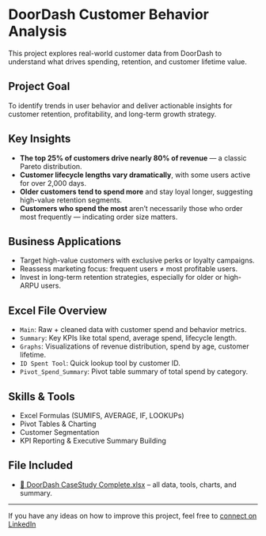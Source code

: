 
# DoorDash Customer Behavior Analysis 

This project explores real-world customer data from DoorDash to understand what drives spending, retention, and customer lifetime value.

## Project Goal
To identify trends in user behavior and deliver actionable insights for customer retention, profitability, and long-term growth strategy.

## Key Insights
-  **The top 25% of customers drive nearly 80% of revenue** — a classic Pareto distribution.
-  **Customer lifecycle lengths vary dramatically**, with some users active for over 2,000 days.
-  **Older customers tend to spend more** and stay loyal longer, suggesting high-value retention segments.
-  **Customers who spend the most** aren’t necessarily those who order most frequently — indicating order size matters.

##  Business Applications
- Target high-value customers with exclusive perks or loyalty campaigns.
- Reassess marketing focus: frequent users ≠ most profitable users.
- Invest in long-term retention strategies, especially for older or high-ARPU users.

##  Excel File Overview
- `Main`: Raw + cleaned data with customer spend and behavior metrics.
- `Summary`: Key KPIs like total spend, average spend, lifecycle length.
- `Graphs`: Visualizations of revenue distribution, spend by age, customer lifetime.
- `ID Spent Tool`: Quick lookup tool by customer ID.
- `Pivot_Spend_Summary`: Pivot table summary of total spend by category.

##  Skills & Tools
- Excel Formulas (SUMIFS, AVERAGE, IF, LOOKUPs)
- Pivot Tables & Charting
- Customer Segmentation
- KPI Reporting & Executive Summary Building

## File Included
- [📂 DoorDash CaseStudy Complete.xlsx](DoorDash%20CaseStudy%20Complete.xlsx) – all data, tools, charts, and summary.


---

If you have any ideas on how to improve this project, feel free to [connect on LinkedIn](https://www.linkedin.com/in/ruona-ogrih-967595230/) 
